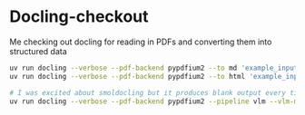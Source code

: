 # Docling-checkout

Me checking out docling for reading in PDFs and converting them into structured data 

```bash
uv run docling --verbose --pdf-backend pypdfium2 --to md 'example_input_docs/full_popi_act.pdf'
uv run docling --verbose --pdf-backend pypdfium2 --to html 'example_input_docs/full_popi_act.pdf'

# I was excited about smoldocling but it produces blank output every time for me
uv run docling --verbose --pdf-backend pypdfium2 --pipeline vlm --vlm-model smoldocling --to html 'example_input_docs/full_popi_act.pdf'
```
